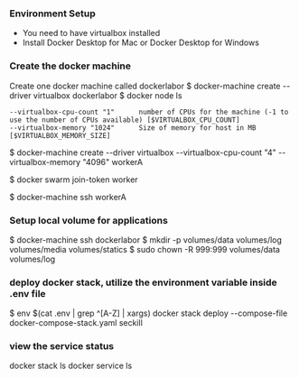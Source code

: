 ### Environment Setup
* You need to  have virtualbox installed 
* Install Docker Desktop for Mac or Docker Desktop for Windows

###  Create the docker machine
Create one docker machine called dockerlabor
$ docker-machine create --driver virtualbox dockerlabor
$ docker node ls

```
--virtualbox-cpu-count "1"      number of CPUs for the machine (-1 to use the number of CPUs available) [$VIRTUALBOX_CPU_COUNT]
--virtualbox-memory "1024"      Size of memory for host in MB [$VIRTUALBOX_MEMORY_SIZE]
```

$ docker-machine create --driver  virtualbox  --virtualbox-cpu-count "4" --virtualbox-memory "4096" workerA

$ docker swarm join-token worker

$ docker-machine ssh  workerA


### Setup local volume for applications
$ docker-machine ssh dockerlabor
$ mkdir -p volumes/data volumes/log volumes/media volumes/statics
$ sudo chown -R 999:999 volumes/data volumes/log

### deploy docker stack, utilize the environment variable inside .env file
$ env $(cat .env | grep ^[A-Z] | xargs) docker stack deploy --compose-file docker-compose-stack.yaml seckill

### view the service status
docker stack ls
docker service ls


